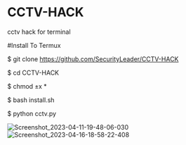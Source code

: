 # CCTV-HACK
cctv hack for terminal 

#Install To Termux

$ git clone https://github.com/SecurityLeader/CCTV-HACK

$ cd CCTV-HACK 

$ chmod ±x *

$ bash install.sh

$ python cctv.py

![Screenshot_2023-04-11-19-48-06-030](https://user-images.githubusercontent.com/128728937/232554554-fe6e0ff0-a55a-40fc-9415-e75ba8b7bc5e.jpeg)
![Screenshot_2023-04-16-18-58-22-408](https://user-images.githubusercontent.com/128728937/232555017-9c49f31c-b2cf-47b4-a148-398fcf20ac5e.jpeg)






